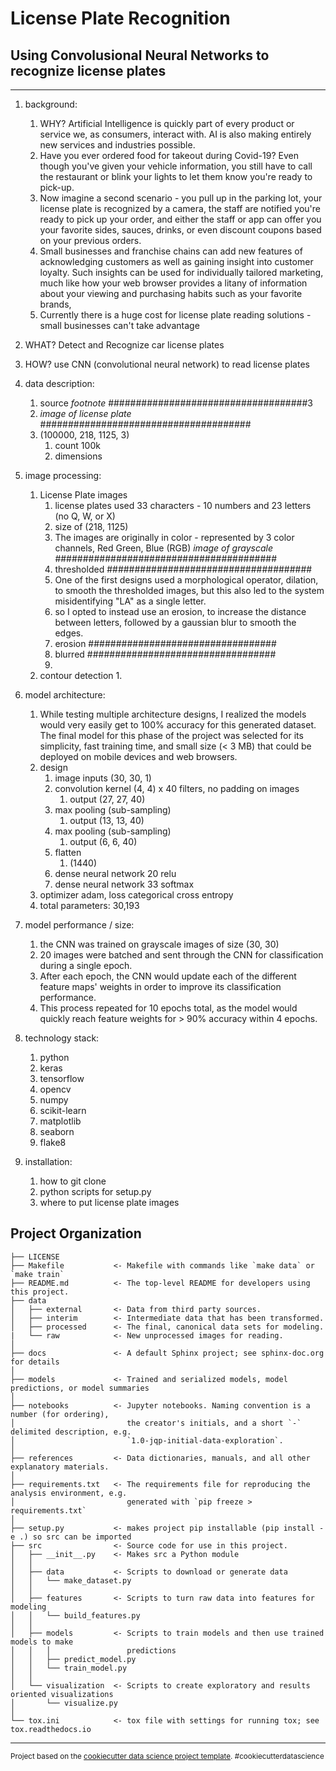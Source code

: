 # License Plate Recognition

## Using Convolusional Neural Networks to recognize license plates

-----------------------------------------

1. background:
   1. WHY? Artificial Intelligence is quickly part of every product or service we, as consumers, interact with.  AI is also making entirely new services and industries possible.
   2. Have you ever ordered food for takeout during Covid-19?  Even though you've given your vehicle information, you still have to call the restaurant or blink your lights to let them know you're ready to pick-up.
   3. Now imagine a second scenario - you pull up in the parking lot, your license plate is recognized by a camera, the staff are notified you're ready to pick up your order, and either the staff or app can offer you your favorite sides, sauces, drinks, or even discount coupons based on your previous orders.
   4. Small businesses and franchise chains can add new features of acknowledging customers as well as gaining insight into customer loyalty.  Such insights can be used for individually tailored marketing, much like how your web browser provides a litany of information about your viewing and purchasing habits such as your favorite brands, 
   5. Currently there is a huge cost for license plate reading solutions - small businesses can't take advantage
2. WHAT? Detect and Recognize car license plates

3. HOW? use CNN (convolutional neural network) to read license plates

4. data description:
   1. source *footnote* ####################################3
   2. *image of license plate* ######################################
   3. (100000, 218, 1125, 3)
       1. count 100k
       2. dimensions

5. image processing:
   1. License Plate images
      1. license plates used 33 characters - 10 numbers and 23 letters (no Q, W, or X)
      2. size of (218, 1125)
      3. The images are originally in color - represented by 3 color channels, Red Green, Blue (RGB) *image of grayscale*  ########################################
      4. thresholded  #####################################
      5. One of the first designs used a morphological operator, dilation, to smooth the thresholded images, but this also led to the system misidentifying "LA" as a single letter.
      6. so I opted to instead use an erosion, to increase the distance between letters, followed by a gaussian blur to smooth the edges.
      7. erosion  ##################################
      8. blurred  ##################################
      9.  
   2. contour detection
      1. 

6. model architecture:
   1. While testing multiple architecture designs, I realized the models would very easily get to 100% accuracy for this generated dataset.  The final model for this phase of the project was selected for its simplicity, fast training time, and small size (< 3 MB) that could be deployed on mobile devices and web browsers.
   2. design
      1. image inputs (30, 30, 1)
      2. convolution kernel (4, 4) x 40 filters, no padding on images
         1. output (27, 27, 40)
      3. max pooling (sub-sampling)
         1. output (13, 13, 40)
      4. max pooling (sub-sampling)
         1. output (6, 6, 40)
      5. flatten
         1. (1440)
      6. dense neural network 20 relu
      7. dense neural network 33 softmax
   3. optimizer adam, loss categorical cross entropy
   4. total parameters: 30,193

7. model performance / size:
   1. the CNN was trained on grayscale images of size (30, 30)
   2. 20 images were batched and sent through the CNN for classification during a single epoch.
   3. After each epoch, the CNN would update each of the different feature maps' weights in order to improve its classification performance.
   4. This process repeated for 10 epochs total, as the model would quickly reach feature weights for > 90% accuracy within 4 epochs.

8. technology stack:
   1. python
   2. keras
   3. tensorflow
   4. opencv
   5. numpy
   6. scikit-learn
   7. matplotlib
   8. seaborn
   9. flake8

9.  installation:
    1.  how to git clone
    2.  python scripts for setup.py
    3.  where to put license plate images


Project Organization
------------

    ├── LICENSE
    ├── Makefile           <- Makefile with commands like `make data` or `make train`
    ├── README.md          <- The top-level README for developers using this project.
    ├── data
    │   ├── external       <- Data from third party sources.
    │   ├── interim        <- Intermediate data that has been transformed.
    │   ├── processed      <- The final, canonical data sets for modeling.
    |   └── raw            <- New unprocessed images for reading.
    │
    ├── docs               <- A default Sphinx project; see sphinx-doc.org for details
    │
    ├── models             <- Trained and serialized models, model predictions, or model summaries
    │
    ├── notebooks          <- Jupyter notebooks. Naming convention is a number (for ordering),
    │                         the creator's initials, and a short `-` delimited description, e.g.
    │                         `1.0-jqp-initial-data-exploration`.
    │
    ├── references         <- Data dictionaries, manuals, and all other explanatory materials.
    │
    ├── requirements.txt   <- The requirements file for reproducing the analysis environment, e.g.
    │                         generated with `pip freeze > requirements.txt`
    │
    ├── setup.py           <- makes project pip installable (pip install -e .) so src can be imported
    ├── src                <- Source code for use in this project.
    │   ├── __init__.py    <- Makes src a Python module
    │   │
    │   ├── data           <- Scripts to download or generate data
    │   │   └── make_dataset.py
    │   │
    │   ├── features       <- Scripts to turn raw data into features for modeling
    │   │   └── build_features.py
    │   │
    │   ├── models         <- Scripts to train models and then use trained models to make
    │   │   │                 predictions
    │   │   ├── predict_model.py
    │   │   └── train_model.py
    │   │
    │   └── visualization  <- Scripts to create exploratory and results oriented visualizations
    │       └── visualize.py
    │
    └── tox.ini            <- tox file with settings for running tox; see tox.readthedocs.io

--------

<p><small>Project based on the <a target="_blank" href="https://drivendata.github.io/cookiecutter-data-science/">cookiecutter data science project template</a>. #cookiecutterdatascience</small></p>
